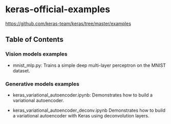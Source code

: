# keras-official-examples

https://github.com/keras-team/keras/tree/master/examples

## Table of Contents

### Vision models examples

- mnist_mlp.py: Trains a simple deep multi-layer perceptron on the MNIST dataset.

### Generative models examples

- keras_variational_autoencoder.ipynb: Demonstrates how to build a variational autoencoder.

- keras_variational_autoencoder_deconv.ipynb Demonstrates how to build a variational autoencoder with Keras using deconvolution layers.
